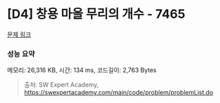# [D4] 창용 마을 무리의 개수 - 7465 

[문제 링크](https://swexpertacademy.com/main/code/problem/problemDetail.do?contestProbId=AWngfZVa9XwDFAQU) 

### 성능 요약

메모리: 26,316 KB, 시간: 134 ms, 코드길이: 2,763 Bytes



> 출처: SW Expert Academy, https://swexpertacademy.com/main/code/problem/problemList.do